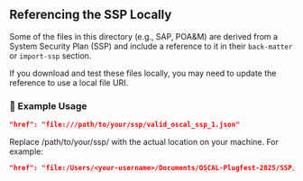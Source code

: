 ## Referencing the SSP Locally

Some of the files in this directory (e.g., SAP, POA&M) are derived from a System Security Plan (SSP) and include a reference to it in their `back-matter` or `import-ssp` section.

If you download and test these files locally, you may need to update the reference to use a local file URI.

### 🔧 Example Usage

```json
"href": "file:///path/to/your/ssp/valid_oscal_ssp_1.json"
```

Replace /path/to/your/ssp/ with the actual location on your machine.
For example:
```json
"href": "file:/Users/<your-username>/Documents/OSCAL-Plugfest-2025/SSP/Valid/valid_oscal_ssp_1.json"
```
